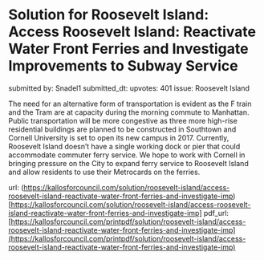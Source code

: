 # Solution for Roosevelt Island: Access Roosevelt Island: Reactivate Water Front Ferries and Investigate Improvements to Subway Service #

submitted by: Snadel1
submitted_dt: 
upvotes: 401
issue: Roosevelt Island

The need for an alternative form of transportation is evident as the F train and the Tram are at capacity during the morning commute to Manhattan. Public transportation will be more congestive as three more high-rise residential buildings are planned to be constructed in Southtown and Cornell University is set to open its new campus in 2017. Currently, Roosevelt Island doesn’t have a single working dock or pier that could accommodate commuter ferry service. We hope to work with Cornell in bringing pressure on the City to expand ferry service to Roosevelt Island and allow residents to use their Metrocards on the ferries.

url: (https://kallosforcouncil.com/solution/roosevelt-island/access-roosevelt-island-reactivate-water-front-ferries-and-investigate-imp)[https://kallosforcouncil.com/solution/roosevelt-island/access-roosevelt-island-reactivate-water-front-ferries-and-investigate-imp]
pdf_url: [https://kallosforcouncil.com/printpdf/solution/roosevelt-island/access-roosevelt-island-reactivate-water-front-ferries-and-investigate-imp](https://kallosforcouncil.com/printpdf/solution/roosevelt-island/access-roosevelt-island-reactivate-water-front-ferries-and-investigate-imp)